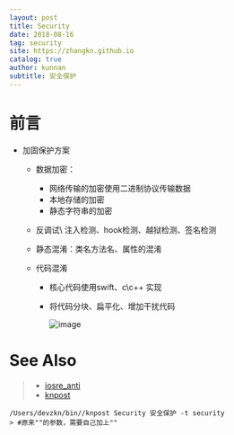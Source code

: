 ```yaml
---
layout: post
title: Security
date: 2018-08-16
tag: security
site: https://zhangkn.github.io
catalog: true
author: kunnan
subtitle: 安全保护
---
```






# 前言

- 加固保护方案

  - 数据加密：
    - 网络传输的加密使用二进制协议传输数据
    - 本地存储的加密
    - 静态字符串的加密
  - 反调试\ 注入检测、hook检测、越狱检测、签名检测

  - 静态混淆：类名方法名、属性的混淆

  - 代码混淆

    - 核心代码使用swift、c\c++ 实现

    - 将代码分块、扁平化、增加干扰代码

      ![image](https://wx4.sinaimg.cn/large/af39b376gy1fubjg3ciuyj20c002dglx.jpg)

   

# See Also 

>* [iosre_anti](https://kunnan.github.io/2018/07/01/iosre_anti/)
>* [knpost](https://github.com/zhangkn/KNBin/blob/master/knpost) 
>
```
/Users/devzkn/bin//knpost Security 安全保护 -t security
> #原来""的参数，需要自己加上""
```

